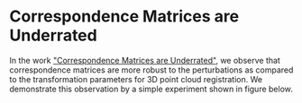 # Correspondence Matrices are Underrated  
In the work ["Correspondence Matrices are Underrated"](), we observe that correspondence matrices are more robust to the perturbations as compared to the transformation parameters for 3D point cloud registration. We demonstrate this observation by a simple experiment shown in figure below.     